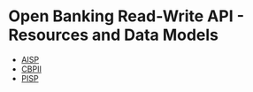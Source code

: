 # Open Banking Read-Write API - Resources and Data Models

* [AISP](aisp/README.md)
* [CBPII](cbpii/README.md)
* [PISP](pisp/README.md)
